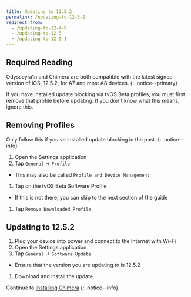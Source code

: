 ```yaml
---
title: Updating to 12.5.2
permalink: /updating-to-12-5-2
redirect_from:
  - /updating-to-12-4-9
  - /updating-to-12-5
  - /updating-to-12-5-1
---
```


## Required Reading

Odysseyra1n and Chimera are both compatible with the latest signed version of iOS, 12.5.2, for A7 and most A8 devices.
{: .notice--primary}

If you have installed update blocking via tvOS Beta profiles, you must first remove that profile before updating. If you don't know what this means, ignore this.

## Removing Profiles

Only follow this if you've installed update blocking in the past.
{: .notice--info}

1. Open the Settings application
1. Tap `General` -> `Profile`
  - This may also be called `Profile and Device Management`
1. Tap on the tvOS Beta Software Profile
  - If this is not there, you can skip to the next section of the guide
1. Tap `Remove Downloaded Profile`

## Updating to 12.5.2

1. Plug your device into power and connect to the Internet with Wi-Fi
1. Open the Settings application
1. Tap `General` -> `Software Update`
  - Ensure that the version you are updating to is 12.5.2
1. Download and install the update

Continue to [Installing Chimera](installing-chimera)
{: .notice--info}
